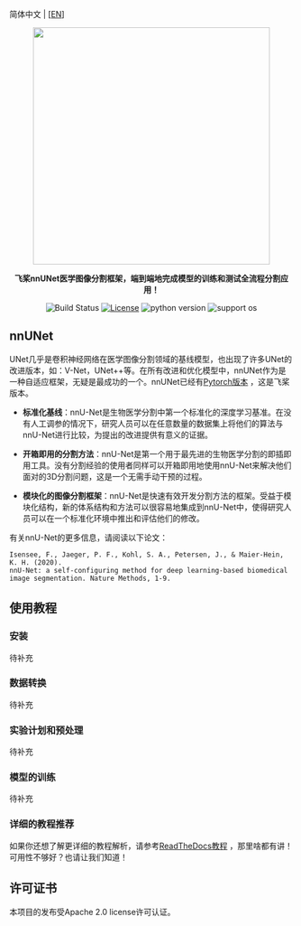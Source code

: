 简体中文 | [[EN](https://github.com/szuboy/paddle-nnUNet/blob/master/README_EN.md)]

<div align="center">

<img src="https://github.com/szuboy/paddle-nnUNet/blob/master/paddlennunet.png?raw=true" align="middle" width="420"/>


**飞桨nnUNet医学图像分割框架，端到端地完成模型的训练和测试全流程分割应用！**

![Build Status](https://github.com/szuboy/paddle-nnUNet/actions/workflows/python-package.yml/badge.svg)
[![License](https://img.shields.io/badge/license-Apache%202-blue.svg)](LICENSE)
![python version](https://img.shields.io/badge/python-3.0+-orange.svg)
![support os](https://img.shields.io/badge/os-linux%2C%20win%2C%20mac-yellow.svg)
</div>

## nnUNet

UNet几乎是卷积神经网络在医学图像分割领域的基线模型，也出现了许多UNet的改进版本，如：V-Net，UNet++等。在所有改进和优化模型中，nnUNet作为是一种自适应框架，无疑是最成功的一个。nnUNet已经有[Pytorch版本](https://github.com/MIC-DKFZ/nnUNet) ，这是飞桨版本。

* **标准化基线**：nnU-Net是生物医学分割中第一个标准化的深度学习基准。在没有人工调参的情况下，研究人员可以在任意数量的数据集上将他们的算法与nnU-Net进行比较，为提出的改进提供有意义的证据。

* **开箱即用的分割方法**：nnU-Net是第一个用于最先进的生物医学分割的即插即用工具。没有分割经验的使用者同样可以开箱即用地使用nnU-Net来解决他们面对的3D分割问题，这是一个无需手动干预的过程。

* **模块化的图像分割框架**：nnU-Net是快速有效开发分割方法的框架。受益于模块化结构，新的体系结构和方法可以很容易地集成到nnU-Net中，使得研究人员可以在一个标准化环境中推出和评估他们的修改。

有关nnU-Net的更多信息，请阅读以下论文：

    Isensee, F., Jaeger, P. F., Kohl, S. A., Petersen, J., & Maier-Hein, K. H. (2020).
    nnU-Net: a self-configuring method for deep learning-based biomedical image segmentation. Nature Methods, 1-9.


## 使用教程

### 安装

待补充

### 数据转换

待补充

### 实验计划和预处理

待补充

### 模型的训练

待补充

### 详细的教程推荐

如果你还想了解更详细的教程解析，请参考[ReadTheDocs教程](https://paddle-nnunet.readthedocs.io/) ，那里啥都有讲！可用性不够好？也请让我们知道！

## 许可证书
本项目的发布受Apache 2.0 license许可认证。
